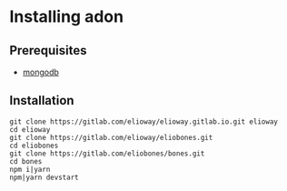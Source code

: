 # Installing adon
## Prerequisites
- [mongodb](mongo-db.html)
## Installation
```shell
git clone https://gitlab.com/elioway/elioway.gitlab.io.git elioway
cd elioway
git clone https://gitlab.com/elioway/eliobones.git
cd eliobones
git clone https://gitlab.com/eliobones/bones.git
cd bones
npm i|yarn
npm|yarn devstart
```
